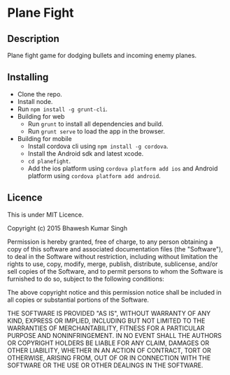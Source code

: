 Plane Fight
===========


Description
-----------
Plane fight game for dodging bullets and incoming enemy planes.


Installing
----------
* Clone the repo.
* Install node.
* Run `npm install -g grunt-cli`.
* Building for web
    - Run `grunt` to install all dependencies and build.
    - Run `grunt serve` to load the app in the browser.
* Building for mobile 
    - Install cordova cli using `npm install -g cordova`.
    - Install the Android sdk and latest xcode.
    - `cd planefight`.
    - Add the ios platform using `cordova platform add ios` and Android platform using `cordova platform add android`.

Licence
-------
This is under MIT Licence.

Copyright (c) 2015 Bhawesh Kumar Singh

Permission is hereby granted, free of charge, to any person obtaining a copy
of this software and associated documentation files (the "Software"), to deal
in the Software without restriction, including without limitation the rights
to use, copy, modify, merge, publish, distribute, sublicense, and/or sell
copies of the Software, and to permit persons to whom the Software is
furnished to do so, subject to the following conditions:

The above copyright notice and this permission notice shall be included in
all copies or substantial portions of the Software.

THE SOFTWARE IS PROVIDED "AS IS", WITHOUT WARRANTY OF ANY KIND, EXPRESS OR
IMPLIED, INCLUDING BUT NOT LIMITED TO THE WARRANTIES OF MERCHANTABILITY,
FITNESS FOR A PARTICULAR PURPOSE AND NONINFRINGEMENT.  IN NO EVENT SHALL THE
AUTHORS OR COPYRIGHT HOLDERS BE LIABLE FOR ANY CLAIM, DAMAGES OR OTHER
LIABILITY, WHETHER IN AN ACTION OF CONTRACT, TORT OR OTHERWISE, ARISING FROM,
OUT OF OR IN CONNECTION WITH THE SOFTWARE OR THE USE OR OTHER DEALINGS IN
THE SOFTWARE.